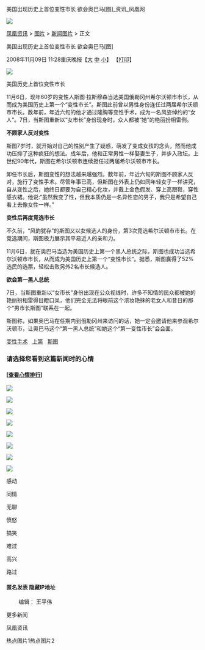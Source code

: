 美国出现历史上首位变性市长 欲会奥巴马\[图\]\_资讯\_凤凰网

[![](http://img.ifeng.com/tres/pub_res/image/singlepage_v3/logo_news.gif)](http://news.ifeng.com)

[凤凰资讯](http://news.ifeng.com/) > [图片](http://news.ifeng.com/photo/) > [新闻图片](http://news.ifeng.com/photo/news/) > 正文

美国出现历史上首位变性市长 欲会奥巴马\[图\]

2008年11月09日 11:28重庆晚报【[大](javascript:zoomDoc\(16\);) [中](javascript:zoomDoc\(14\);) [小](javascript:zoomDoc\(12\);)】 【[打印](#)】

![](http://img.ifeng.com/hres/200811/09/11/9c786d778fc3f6a6f85b7c0c3a165cbc.jpg)

美国历史上首位变性市长

11月6日，现年60岁的变性人斯图·拉斯穆森当选美国俄勒冈州希尔沃顿市市长，从而成为美国历史上第一个“变性市长”。斯图此前曾以男性身份连任过两届希尔沃顿市市长。数年前，年近六旬的他才通过隆胸等变性手术，成为一名风姿绰约的“女人”。7日，当斯图重新以“女市长”身份现身时，众人都被“她”的艳丽扮相雷倒。

**不顾家人反对变性**

斯图7岁时，就开始对自己的性别产生了疑惑，萌发了变成女孩的念头，然而他成功压抑了这种疯狂的想法。成年后，他和正常男性一样娶妻生子，并步入政坛。上世纪90年代，斯图在希尔沃顿市连续担任过两届希尔沃顿市市长。

卸任市长后，斯图变性的想法越来越强烈。数年前，年近六旬的斯图不顾家人反对，施行了变性手术。尽管年事已高，但斯图在外表上仍如同年轻女子一样讲究，自从变性之后，她终日都要为自己精心化妆，并戴上金色假发、穿上高跟鞋，穿性感衣裙。他说:“虽然我变了性，但我本质仍是一名异性恋的男子，我只是希望自己看上去像女性一样。”

**变性后再度竞选市长**

不久前，“风韵犹存”的斯图又以女候选人的身份，第3次竞选希尔沃顿市市长。在竞选期间，斯图极力展示其平易近人的亲和力。

11月6日，就在奥巴马当选为美国历史上第一个黑人总统之际，斯图也成功当选希尔沃顿市市长，从而成为美国历史上第一个“变性市长”。据悉，斯图赢得了52%选民的选票，轻松击败另外2名市长候选人。

**欲会第一黑人总统**

7日，当斯图重新以“女市长”身份出现在公众视线时，许多不知情的民众都被她的艳丽扮相雷得目瞪口呆，他们完全无法将眼前这个浓妆艳抹的老女人和昔日的那个“男市长斯图”联系在一起。

斯图称，如果奥巴马在任期内到俄勒冈州来访问的话，她一定会邀请他来参观希尔沃顿市，让奥巴马这个“第一黑人总统”和她这个“第一变性市长”会会面。

[变性手术](#)   [上第](#)   [斯图](#)  

### 请选择您看到这篇新闻时的心情

#### \[[查看心情排行](http://cmt.ifeng.com/leaveword/mood/mood_rank.jsp)\]

![](http://img.ifeng.com/tres/appres/images/mood/motion_01.gif)

![](http://img.ifeng.com/tres/appres/images/mood/motion_02.gif)

![](http://img.ifeng.com/tres/appres/images/mood/motion_03.gif)

![](http://img.ifeng.com/tres/appres/images/mood/motion_04.gif)

![](http://img.ifeng.com/tres/appres/images/mood/motion_05.gif)

![](http://img.ifeng.com/tres/appres/images/mood/motion_06.gif)

![](http://img.ifeng.com/tres/appres/images/mood/motion_07.gif)

![](http://img.ifeng.com/tres/appres/images/mood/motion_08.gif)

感动

同情

无聊

愤怒

搞笑

难过

高兴

路过

#### 匿名发表 隐藏IP地址

　　 编辑： 王平伟

更多新闻

凤凰资讯

热点图片1热点图片2